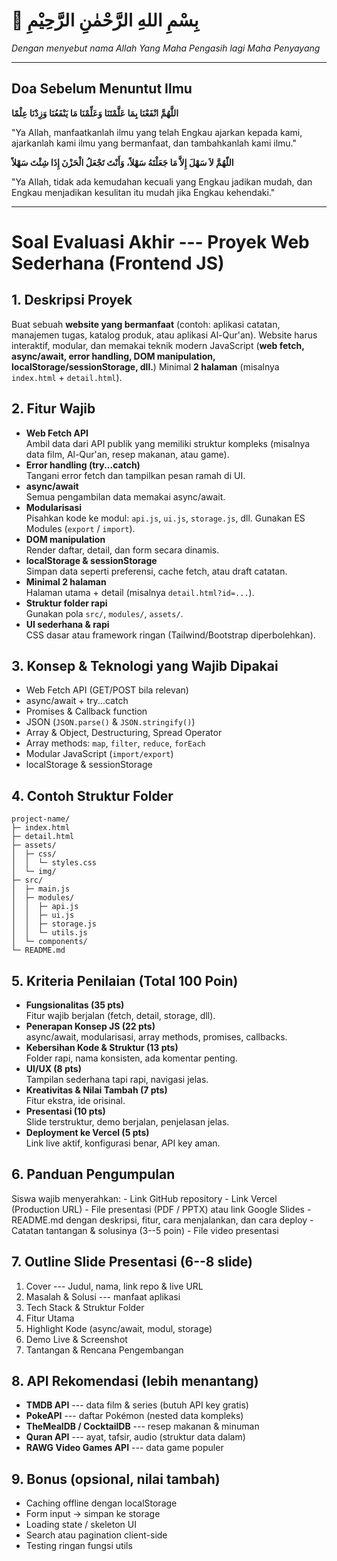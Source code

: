 # 🌟 بِسْمِ اللهِ الرَّحْمٰنِ الرَّحِيْمِ

*Dengan menyebut nama Allah Yang Maha Pengasih lagi Maha Penyayang*

------------------------------------------------------------------------

## Doa Sebelum Menuntut Ilmu

**اللَّهُمَّ انْفَعْنَا بِمَا عَلَّمْتَنَا وَعَلِّمْنَا مَا يَنْفَعُنَا
وَزِدْنَا عِلْمًا**

"Ya Allah, manfaatkanlah ilmu yang telah Engkau ajarkan kepada kami,
ajarkanlah kami ilmu yang bermanfaat, dan tambahkanlah kami ilmu."

**اللّهُمَّ لاَ سَهْلَ إِلاَّ مَا جَعَلْتَهُ سَهْلاً، وَأَنْتَ تَجْعَلُ
الْحَزْنَ إِذَا شِئْتَ سَهْلاً**

"Ya Allah, tidak ada kemudahan kecuali yang Engkau jadikan mudah, dan
Engkau menjadikan kesulitan itu mudah jika Engkau kehendaki."

------------------------------------------------------------------------

# Soal Evaluasi Akhir --- Proyek Web Sederhana (Frontend JS)

## 1. Deskripsi Proyek

Buat sebuah **website yang bermanfaat** (contoh: aplikasi catatan,
manajemen tugas, katalog produk, atau aplikasi Al-Qur'an). Website harus
interaktif, modular, dan memakai teknik modern JavaScript (**web fetch,
async/await, error handling, DOM manipulation,
localStorage/sessionStorage, dll.**) Minimal **2 halaman** (misalnya
`index.html` + `detail.html`).

## 2. Fitur Wajib

-   **Web Fetch API**\
    Ambil data dari API publik yang memiliki struktur kompleks (misalnya
    data film, Al-Qur'an, resep makanan, atau game).
-   **Error handling (try...catch)**\
    Tangani error fetch dan tampilkan pesan ramah di UI.
-   **async/await**\
    Semua pengambilan data memakai async/await.
-   **Modularisasi**\
    Pisahkan kode ke modul: `api.js`, `ui.js`, `storage.js`, dll.
    Gunakan ES Modules (`export` / `import`).
-   **DOM manipulation**\
    Render daftar, detail, dan form secara dinamis.
-   **localStorage & sessionStorage**\
    Simpan data seperti preferensi, cache fetch, atau draft catatan.
-   **Minimal 2 halaman**\
    Halaman utama + detail (misalnya `detail.html?id=...`).
-   **Struktur folder rapi**\
    Gunakan pola `src/`, `modules/`, `assets/`.
-   **UI sederhana & rapi**\
    CSS dasar atau framework ringan (Tailwind/Bootstrap diperbolehkan).

## 3. Konsep & Teknologi yang Wajib Dipakai

-   Web Fetch API (GET/POST bila relevan)
-   async/await + try...catch
-   Promises & Callback function
-   JSON (`JSON.parse()` & `JSON.stringify()`)
-   Array & Object, Destructuring, Spread Operator
-   Array methods: `map`, `filter`, `reduce`, `forEach`
-   Modular JavaScript (`import/export`)
-   localStorage & sessionStorage

## 4. Contoh Struktur Folder

    project-name/
    ├─ index.html
    ├─ detail.html
    ├─ assets/
    │  ├─ css/
    │  │  └─ styles.css
    │  └─ img/
    ├─ src/
    │  ├─ main.js
    │  ├─ modules/
    │  │  ├─ api.js
    │  │  ├─ ui.js
    │  │  ├─ storage.js
    │  │  └─ utils.js
    │  └─ components/
    └─ README.md

## 5. Kriteria Penilaian (Total 100 Poin)

-   **Fungsionalitas (35 pts)**\
    Fitur wajib berjalan (fetch, detail, storage, dll).
-   **Penerapan Konsep JS (22 pts)**\
    async/await, modularisasi, array methods, promises, callbacks.
-   **Kebersihan Kode & Struktur (13 pts)**\
    Folder rapi, nama konsisten, ada komentar penting.
-   **UI/UX (8 pts)**\
    Tampilan sederhana tapi rapi, navigasi jelas.
-   **Kreativitas & Nilai Tambah (7 pts)**\
    Fitur ekstra, ide orisinal.
-   **Presentasi (10 pts)**\
    Slide terstruktur, demo berjalan, penjelasan jelas.
-   **Deployment ke Vercel (5 pts)**\
    Link live aktif, konfigurasi benar, API key aman.

## 6. Panduan Pengumpulan

Siswa wajib menyerahkan: - Link GitHub repository - Link Vercel
(Production URL) - File presentasi (PDF / PPTX) atau link Google
Slides - README.md dengan deskripsi, fitur, cara menjalankan, dan cara
deploy - Catatan tantangan & solusinya (3--5 poin) - File video presentasi

## 7. Outline Slide Presentasi (6--8 slide)

1.  Cover --- Judul, nama, link repo & live URL
2.  Masalah & Solusi --- manfaat aplikasi
3.  Tech Stack & Struktur Folder
4.  Fitur Utama
5.  Highlight Kode (async/await, modul, storage)
6.  Demo Live & Screenshot
7.  Tantangan & Rencana Pengembangan

## 8. API Rekomendasi (lebih menantang)

-   **TMDB API** --- data film & series (butuh API key gratis)
-   **PokeAPI** --- daftar Pokémon (nested data kompleks)
-   **TheMealDB / CocktailDB** --- resep makanan & minuman
-   **Quran API** --- ayat, tafsir, audio (struktur data dalam)
-   **RAWG Video Games API** --- data game populer

## 9. Bonus (opsional, nilai tambah)

-   Caching offline dengan localStorage
-   Form input → simpan ke storage
-   Loading state / skeleton UI
-   Search atau pagination client-side
-   Testing ringan fungsi utils
